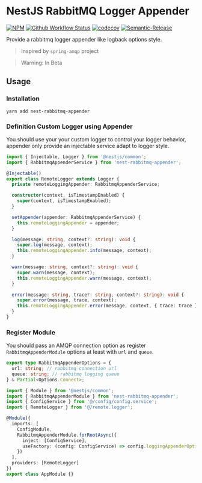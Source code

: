 # NestJS RabbitMQ Logger Appender

[![NPM](https://img.shields.io/npm/v/nest-rabbitmq-appender.svg)](https://www.npmjs.com/package/nest-rabbitmq-appender) 
[![Github Workflow Status](https://github.com/aquariuslt/nest-rabbitmq-appender/workflows/ci/badge.svg)](https://github.com/aquariuslt/nest-rabbitmq-appender) 
[![codecov](https://codecov.io/gh/aquariuslt/nest-rabbitmq-appender/branch/master/graph/badge.svg)](https://codecov.io/gh/aquariuslt/nest-rabbitmq-appender) 
[![Semantic-Release](https://img.shields.io/badge/%20%20%F0%9F%93%A6%F0%9F%9A%80-semantic--release-e10079.svg)](https://github.com/semantic-release/semantic-release)

Provide a rabbitmq logger appender like logback options style.

> Inspired by `spring-amqp` project

> Warning: In Beta

## Usage

### Installation

```shell script
yarn add nest-rabbitmq-appender
```

### Definition Custom Logger using Appender

You should use your your custom logger to control your logger behavior, appender only provide an injectable service adapt to logger style.

```typescript
import { Injectable, Logger } from '@nestjs/common';
import { RabbitmqAppenderService } from 'nest-rabbitmq-appender';

@Injectable()
export class RemoteLogger extends Logger {
  private remoteLoggingAppender: RabbitmqAppenderService;

  constructor(context, isTimestampEnabled) {
    super(context, isTimestampEnabled);
  }

  setAppender(appender: RabbitmqAppenderService) {
    this.remoteLoggingAppender = appender;
  }

  log(message: string, context?: string): void {
    super.log(message, context);
    this.remoteLoggingAppender.info(message, context);
  }

  warn(message: string, context?: string): void {
    super.warn(message, context);
    this.remoteLoggingAppender.warn(message, context);
  }

  error(message: string, trace?: string, context?: string): void {
    super.error(message, trace, context);
    this.remoteLoggingAppender.error(message, context, { trace: trace });
  }
}
```

### Register Module

You should pass an AMQP connection option as register `RabbitmqAppenderModule` options at least with `url` and `queue`.

```typescript
export type RabbitmqAppenderOptions = {
  url: string; // rabbitmq connection url
  queue: string; // rabbitmq logging queue
} & Partial<Options.Connect>;
```


```typescript
import { Module } from '@nestjs/common';
import { RabbitmqAppenderModule } from 'nest-rabbitmq-appender';
import { ConfigService } from '@/config/config.service';
import { RemoteLogger } from '@/remote.logger';

@Module({
  imports: [
    ConfigModule,
    RabbitmqAppenderModule.forRootAsync({
      inject: [ConfigService],
      useFactory: (config: ConfigService) => config.loggingAppenderOptions
    })
  ],
  providers: [RemoteLogger]
})
export class AppModule {}
```
